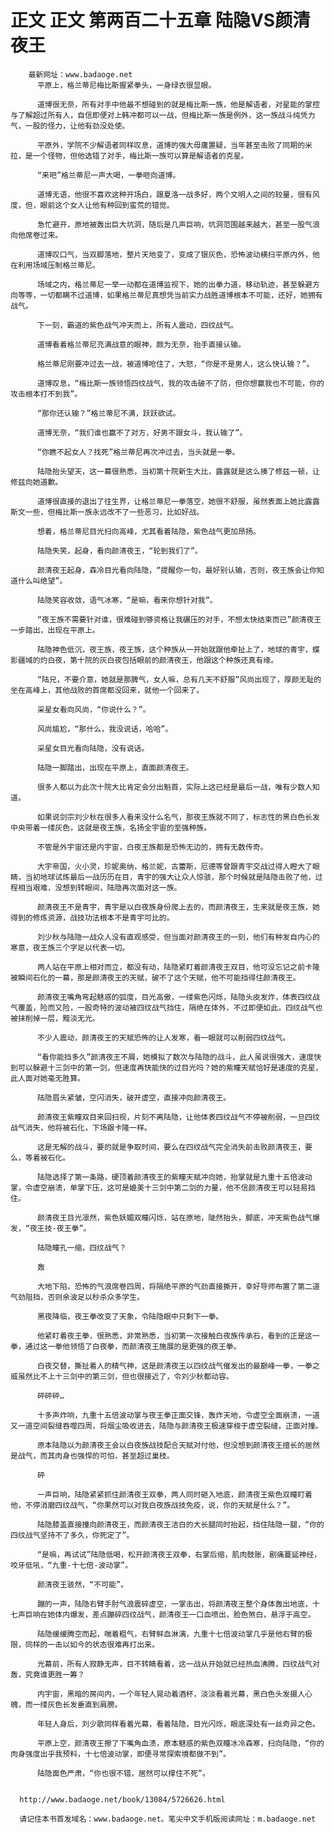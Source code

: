 # 正文 正文 第两百二十五章 陆隐VS颜清夜王
        最新网址：www.badaoge.net
          平原上，格兰蒂尼梅比斯握紧拳头，一身绿衣很显眼。
      
          道博很无奈，所有对手中他最不想碰到的就是梅比斯一族，他是解语者，对星能的掌控与了解超过所有人，自信即便对上韩冲都可以一战，但梅比斯一族是例外，这一族战斗纯凭力气，一股的怪力，让他有劲没处使。
      
          平原外，学院不少解语者同样叹息，道博的强大毋庸置疑，当年甚至击败了同期的米拉，是一个怪物，但他选错了对手，梅比斯一族可以算是解语者的克星。
      
          “来吧”格兰蒂尼一声大喝，一拳咂向道博。
      
          道博无语，他很不喜欢这种开场白，跟夏洛一战多好，两个文明人之间的较量，很有风度，但，眼前这个女人让他有种回到蛮荒的错觉。
      
          急忙避开，原地被轰出巨大坑洞，随后是几声巨响，坑洞范围越来越大，甚至一股气浪向他席卷过来。
      
          道博叹口气，当双脚落地，整片天地变了，变成了银灰色，恐怖波动横扫平原内外，他在利用场域压制格兰蒂尼。
      
          场域之内，格兰蒂尼一举一动都在道博监视下，她的出拳力道，移动轨迹，甚至躲避方向等等，一切都瞒不过道博，如果格兰蒂尼真想凭当前实力战胜道博根本不可能，还好，她拥有战气。
      
          下一刻，霸道的紫色战气冲天而上，所有人震动，四纹战气。
      
          道博看着格兰蒂尼充满战意的眼神，颇为无奈，抬手直接认输。
      
          格兰蒂尼刚要冲过去一战，被道博呛住了，大怒，“你是不是男人，这么快认输？”。
      
          道博叹息，“梅比斯一族领悟四纹战气，我的攻击破不了防，但你想赢我也不可能，你的攻击根本打不到我”。
      
          “那你还认输？”格兰蒂尼不满，跃跃欲试。
      
          道博无奈，“我们谁也赢不了对方，好男不跟女斗，我认输了”。
      
          “你瞧不起女人？找死”格兰蒂尼再次冲过去，当头就是一拳。
      
          陆隐抬头望天，这一幕很熟悉，当初第十院新生大比，露露就是这么揍了修兹一顿，让修兹向她道歉。
      
          道博很直接的退出了往生界，让格兰蒂尼一拳落空，她很不舒服，虽然表面上她比露露斯文一些，但梅比斯一族永远改不了一些恶习，比如好战。
      
          想着，格兰蒂尼目光扫向高峰，尤其看着陆隐，紫色战气更加昂扬。
      
          陆隐失笑，起身，看向颜清夜王，“轮到我们了”。
      
          颜清夜王起身，森冷目光看向陆隐，“提醒你一句，最好别认输，否则，夜王族会让你知道什么叫绝望”。
      
          陆隐笑容收敛，语气冰寒，“是嘛，看来你想针对我”。
      
          “夜王族不需要针对谁，很难碰到够资格让我碾压的对手，不想太快结束而已”颜清夜王一步踏出，出现在平原上。
      
          陆隐神色低沉，夜王族，夜王族，这个种族从一开始就跟他牵扯上了，地球的青宇，蝶影疆域的灼白夜，第十院的灰白夜包括眼前的颜清夜王，他跟这个种族还真有缘。
      
          “陆兄，不要介意，她就是那脾气，女人嘛，总有几天不舒服”风尚出现了，厚颜无耻的坐在高峰上，其他战败的首席都没回来，就他一个回来了。
      
          采星女看向风尚，“你说什么？”。
      
          风尚尴尬，“那什么，我没说话，哈哈”。
      
          采星女目光看向陆隐，没有说话。
      
          陆隐一脚踏出，出现在平原上，直面颜清夜王。
      
          很多人都以为此次十院大比肯定会分出魁首，实际上这已经是最后一战，唯有少数人知道。
      
          如果说剑宗刘少秋在很多人看来没什么名气，那夜王族就不同了，标志性的黑白色长发中央带着一缕灰色，这就是夜王族，名扬全宇宙的至强种族。
      
          不管是外宇宙还是内宇宙，白夜王族都是恐怖无边的，拥有无数传奇。
      
          大宇帝国，火小灵，珍妮奥纳，格兰妮，古蕾斯，厄德等曾跟青宇交战过得人瞪大了眼睛，当初地球试炼最后一战历历在目，青宇的强大让众人惊骇，那个时候就是陆隐击败了他，过程相当艰难，没想到转眼间，陆隐再次面对这一族。
      
          颜清夜王不是青宇，青宇是以白夜族身份爬上去的，而颜清夜王，生来就是夜王族，她得到的修炼资源，战技功法根本不是青宇可比的。
      
          刘少秋与陆隐一战众人没有直观感受，但当面对颜清夜王的一刻，他们有种发自内心的寒意，夜王族三个字足以代表一切。
      
          两人站在平原上相对而立，都没有动，陆隐紧盯着颜清夜王双目，他可没忘记之前卡隆被瞬间石化的一幕，那是颜清夜王的天赋，破不了这个天赋，他不可能挡得住颜清夜王。
      
          颜清夜王嘴角弯起魅惑的弧度，目光高傲，一缕紫色闪烁，陆隐头皮发炸，体表四纹战气覆盖，险而又险，一股奇特的波动被四纹战气挡住，隔绝在体外，不过即便如此，四纹战气也被抹削掉一层，黯淡无光。
      
          不少人震动，颜清夜王的天赋恐怖的让人发寒，看一眼就可以削弱四纹战气。
      
          “看你能挡多久”颜清夜王不屑，她模拟了数次与陆隐的战斗，此人虽说很强大，速度快到可以躲避十三剑中的第一剑，但速度再快能快的过目光吗？她的紫瞳天赋恰好是速度的克星，此人面对她毫无胜算。
      
          陆隐眉头紧皱，空闪消失，破开虚空，直接冲向颜清夜王。
      
          颜清夜王紫瞳双目来回扫视，片刻不离陆隐，让他体表四纹战气不停被削弱，一旦四纹战气消失，他将被石化，下场跟卡隆一样。
      
          这是无解的战斗，要的就是争取时间，要么在四纹战气完全消失前击败颜清夜王，要么，等着被石化。
      
          陆隐选择了第一条路，硬顶着颜清夜王的紫瞳天赋冲向她，抬掌就是九重十五倍波动掌，令虚空崩溃，单掌下压，这可是媲美十三剑中第二剑的力量，他不信颜清夜王可以轻易挡住。
      
          颜清夜王目光凛然，紫色妖媚双瞳闪烁，站在原地，陡然抬头，脚底，冲天紫色战气爆发，“夜王技-夜王拳”。
      
          陆隐瞳孔一缩，四纹战气？
      
          轰
      
          大地下陷，恐怖的气浪席卷四周，将隔绝平原的气劲直接撕开，幸好导师布置了第二道气劲阻挡，否则余波足以秒杀众多学生。
      
          黑夜降临，夜王拳改变了天象，令陆隐眼中只剩下一拳。
      
          他紧盯着夜王拳，很熟悉，非常熟悉，当初第一次接触白夜族传承石，看到的正是这一拳，通过这一拳他领悟了白夜拳，而颜清夜王施展的是更强的夜王拳。
      
          白夜交替，撕扯着人的精气神，这是颜清夜王以四纹战气催发出的最巅峰一拳，一拳之威虽然比不上十三剑中的第三剑，但也很接近了，令刘少秋都动容。
      
          砰砰砰…
      
          十多声炸响，九重十五倍波动掌与夜王拳正面交锋，轰炸天地，令虚空全面崩溃，一道又一道空间裂缝吞噬四周，将烟尘吸收进去，陆隐与颜清夜王极速穿梭于虚空裂缝，正面对撞。
      
          原本陆隐以为颜清夜王会以白夜族战技配合天赋对付他，但没想到颜清夜王擅长的居然是战气，而其肉身也强悍的可怕，甚至超过巢枝。
      
          砰
      
          一声巨响，陆隐紧紧抓住颜清夜王双拳，两人同时砸入地底，颜清夜王紫色双瞳盯着他，不停消磨四纹战气，“你果然可以对我白夜族战技免疫，说，你的天赋是什么？”。
      
          陆隐膝盖直接撞向颜清夜王，而颜清夜王洁白的大长腿同时抬起，挡住陆隐一腿，“你的四纹战气坚持不了多久，你死定了”。
      
          “是嘛，再试试”陆隐低喝，松开颜清夜王双拳，右掌后缩，肌肉鼓胀，剧痛蔓延神经，咬牙低吼，“九重-十七倍-波动掌”。
      
          颜清夜王骇然，“不可能”。
      
          蹦的一声，陆隐右臂手肘气浪震碎虚空，一掌击出，将颜清夜王整个身体轰出地底，十七声巨响在她体内爆发，差点蹦碎四纹战气，颜清夜王一口血喷出，脸色煞白，悬浮于高空。
      
          陆隐缓缓腾空而起，喘着粗气，右臂鲜血淋漓，九重十七倍波动掌几乎是他右臂的极限，同样的一击以如今的状态很难再打出来。
      
          光幕前，所有人寂静无声，目不转睛看着，这一战从开始就已经热血沸腾，四纹战气对轰，究竟谁更胜一筹？
      
          内宇宙，黑暗的房间内，一个年轻人晃动着酒杯，淡淡看着光幕，黑白色头发摄人心魄，而一缕灰色长发垂直到肩膀。
      
          年轻人身后，刘少歌同样看着光幕，看着陆隐，目光闪烁，眼底深处有一丝奇异之色。
      
          平原上空，颜清夜王擦了下嘴角血渍，原本魅惑的紫色双瞳冰冷森寒，扫向陆隐，“你的肉身强度出乎我预料，十七倍波动掌，即便寻常探索境都做不到”。
      
          陆隐面色严肃，“你也很不错，居然可以撑住不死”。
      
      
      http://www.badaoge.net/book/13084/5726626.html
      
      请记住本书首发域名：www.badaoge.net。笔尖中文手机版阅读网址：m.badaoge.net